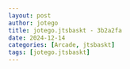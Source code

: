 ```yaml
---
layout: post
author: jotego
title: jotego.jtsbaskt - 3b2a2fa
date: 2024-12-14
categories: [Arcade, jtsbaskt]
tags: [jotego.jtsbaskt]
---
```


